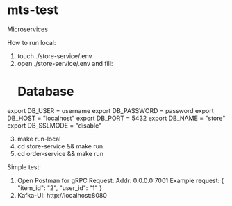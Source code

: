 # mts-test
Microservices

How to run local:
  1) touch ./store-service/.env
  2) open ./store-service/.env and fill:
      # Database
export DB_USER = username
export DB_PASSWORD = password
export DB_HOST = "localhost" 
export DB_PORT = 5432
export DB_NAME = "store"
export DB_SSLMODE = "disable"

  3) make run-local
  4) cd store-service && make run
  5) cd order-service && make run

  Simple test:
  1) Open Postman for gRPC Request:
    Addr: 0.0.0.0:7001
    Example request: 
      {
        "item_id": "2",
        "user_id": "1"
      }
  2) Kafka-UI: http://localhost:8080
